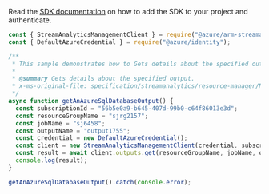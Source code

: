 Read the [SDK documentation](https://github.com/Azure/azure-sdk-for-js/blob/%40azure%2Farm-streamanalytics_4.0.1/sdk/streamanalytics/arm-streamanalytics/README.md) on how to add the SDK to your project and authenticate.

```javascript
const { StreamAnalyticsManagementClient } = require("@azure/arm-streamanalytics");
const { DefaultAzureCredential } = require("@azure/identity");

/**
 * This sample demonstrates how to Gets details about the specified output.
 *
 * @summary Gets details about the specified output.
 * x-ms-original-file: specification/streamanalytics/resource-manager/Microsoft.StreamAnalytics/stable/2020-03-01/examples/Output_Get_AzureSQL.json
 */
async function getAnAzureSqlDatabaseOutput() {
  const subscriptionId = "56b5e0a9-b645-407d-99b0-c64f86013e3d";
  const resourceGroupName = "sjrg2157";
  const jobName = "sj6458";
  const outputName = "output1755";
  const credential = new DefaultAzureCredential();
  const client = new StreamAnalyticsManagementClient(credential, subscriptionId);
  const result = await client.outputs.get(resourceGroupName, jobName, outputName);
  console.log(result);
}

getAnAzureSqlDatabaseOutput().catch(console.error);
```
